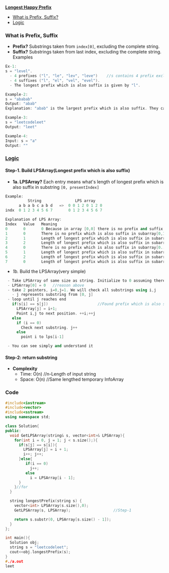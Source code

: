 **[Longest Happy Prefix](https://leetcode.com/problems/longest-happy-prefix/)**
- [What is Prefix, Suffix?](#ps)
- [Logic](#l)


<a name=ps></a>
### What is Prefix, Suffix
- **Prefix?** Substrings taken from `index[0]`, excluding the complete string.
- **Suffix?** Substrings taken from last index, excluding the complete string.
Examples
```c
Ex-1:
s = "level". 
  - 4 prefixes ("l", "le", "lev", "leve")    //s contains 4 prefix excluding itself
  - 4 suffixes ("l", "el", "vel", "evel"). 
  - The longest prefix which is also suffix is given by "l".

Example-2:
s = "ababab"
Output: "abab"
Explanation: "abab" is the largest prefix which is also suffix. They can overlap in the original string.

Example-3:
s = "leetcodeleet"
Output: "leet"

Example-4:
Input: s = "a"
Output: ""
```

<a name=l></a>
### [Logic](https://www.youtube.com/watch?v=GTJr8OvyEVQ)
#### Step-1. Build LPSArray(Longest prefix which is also suffix)
- **1a. LPSArray?** Each entry means what's length of longest prefix which is also suffix in substring `[0, presentIndex]`
```c++
Example:
          String               LPS array
      a b a b c a b d   =>  0 0 1 2 0 1 2 0
indx  0 1 2 3 4 5 6 7       0 1 2 3 4 5 6 7

Explanation of LPS Array:
Index   Value   Meaning
0       0       0 Because in array [0,0] there is no prefix and suffix since suffix,prefix need to exclude compelte string
1       0       There is no prefix which is also suffix in subarray[0,1]
2       1       Length of longest prefix which is also suffix in subarray[0..2] is 1. aba (ie a)
3       2       Length of longest prefix which is also suffix in subarray[0..3] is 2. abab (ie ab)
4       0       There is no prefix which is also suffix in subarray[0..4]  ababc
5       1       Length of longest prefix which is also suffix in subarray[0..5] is 1. ababca (ie a)
6       2       Length of longest prefix which is also suffix in subarray[0..6] is 2. ababcab (ie ab)
7       0       Length of longest prefix which is also suffix in subarray[0..7] is 0. ababcabd
```

- *1b.* Build the LPSArray(very simple)
```c++
 - Take LPSArray of same size as string. Initialize to 0 assuming there are no Prefix which matches suffix.
 - LPSArray[0] = 0   //reason above
 - take 2 pointers, i=0,j=1. We will check all substrings using i,j
   - j represents substring from [0, j]
 - loop until j reaches end
   if(s[i] == s[j])                      //Found prefix which is also suffix
     LPSArray[j] = i+1;
     Point i,j to next position. ++i;++j
   else
     if (i == 0)
       Check next substring. j++
     else
       point i to lps[i-1]

 - You can see simply and understand it
 ```

#### Step-2: return substring

- **Complexity**
  - Time: O(n)      //n-Length of input string
  - Space: O(n)     //Same lengthed temporary InfoArray

### Code
```c++
#include<iostream>
#include<vector>
#include<sstream>
using namespace std;

class Solution{
public:
  void GetLPSArray(string& s, vector<int>& LPSArray){
    for(int i = 0, j = 1; j < s.size();){
      if(s[j] == s[i]){
        LPSArray[j] = i + 1;
        i++; j++;
      }else{
         if(i == 0)
           j++;
         else
           i = LPSArray[i - 1];
      }
    }//for
  }

  string longestPrefix(string s) {
    vector<int> LPSArray(s.size(),0);
    GetLPSArray(s, LPSArray);                   //Step-1

    return s.substr(0, LPSArray[s.size() - 1]);
  }
};

int main(){
  Solution obj;
  string s = "leetcodeleet";
  cout<<obj.longestPrefix(s);
}
#./a.out
leet
```
